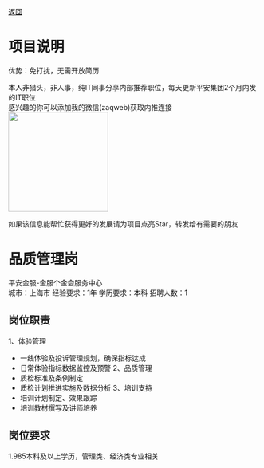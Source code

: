 [返回](../)

# 项目说明

优势：免打扰，无需开放简历

本人非猎头，非人事，纯IT同事分享内部推荐职位，每天更新平安集团2个月内发的IT职位  
感兴趣的你可以添加我的微信(zaqweb)获取内推连接  
<img src="https://github.com/zaqweb/PA-IT-JOBS/blob/master/WechatICode.jpeg"  height="200" width="200">

如果该信息能帮忙获得更好的发展请为项目点亮Star，转发给有需要的朋友

# 品质管理岗
平安金服-金服个金会服务中心  
城市：上海市 经验要求：1年 学历要求：本科  招聘人数：1

## 岗位职责
1、体验管理
- 一线体验及投诉管理规划，确保指标达成
- 日常体验指标数据监控及预警
2、品质管理
- 质检标准及条例制定
- 质检计划推进实施及数据分析
3、培训支持
- 培训计划制定、效果跟踪
- 培训教材撰写及讲师培养

## 岗位要求
1.985本科及以上学历，管理类、经济类专业相关





